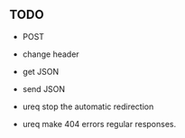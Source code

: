 
## TODO

- POST
- change header
- get JSON
- send JSON


- ureq stop the automatic redirection
- ureq make 404 errors regular responses.
